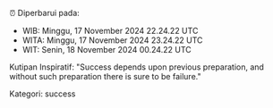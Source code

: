 ⏰ Diperbarui pada:
- WIB: Minggu, 17 November 2024 22.24.22 UTC
- WITA: Minggu, 17 November 2024 23.24.22 UTC
- WIT: Senin, 18 November 2024 00.24.22 UTC

Kutipan Inspiratif:
"Success depends upon previous preparation, and without such preparation there is sure to be failure."


Kategori: success

